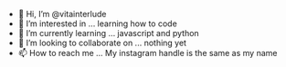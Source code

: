 - 👋 Hi, I’m @vitainterlude 
- 👀 I’m interested in ... learning how to code 
- 🌱 I’m currently learning ... javascript and python
- 💞️ I’m looking to collaborate on ... nothing yet 
- 📫 How to reach me ... My instagram handle is the same as my name 

<!---
vitainterlude/vitainterlude is a ✨ special ✨ repository because its `README.md` (this file) appears on your GitHub profile.
You can click the Preview link to take a look at your changes.
--->
